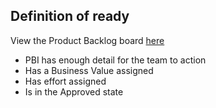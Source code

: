 ## Definition of ready

View the Product Backlog board [here](https://github.com/orgs/SSWConsulting/projects/7/views/1?query=is%3Aopen+sort%3Aupdated-desc)

- PBI has enough detail for the team to action
- Has a Business Value assigned
- Has effort assigned
- Is in the Approved state
